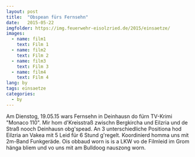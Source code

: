 ```yaml
---
layout: post
title:  "Obspean fürs Fernsehn"
date:   2015-05-22
imgfolder: https://img.feuerwehr-eisolzried.de/2015/einsaetze/
images:
  - name: film1
    text: Film 1
  - name: film2
    text: Film 2
  - name: film3
    text: Film 3
  - name: film4
    text: Film 4
lang: by
tags: einsaetze
categories:
  - by
---
```

Am Dienstog, 19.05.15 wars Fernsehn in Deinhausn do fürn TV-Krimi "Monaco 110". Mir hom d'Kreisstraß zwischn Bergkircha und Eilzria und de Straß nooch Deinhausn obg'spead. An 3 unterschiedliche Positiona hod Eilzria an Vakea mit 5 Leid für 6 Stund g'regelt. Koordinierd homma uns mit 2m-Band Funkgeräde. Ois obbaud worn is is a LKW vo de Filmleid im Grom hänga bliem und vo uns mit am Bulldoog nauszong worn.
